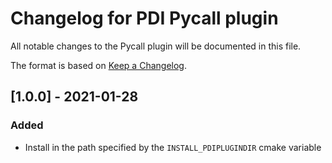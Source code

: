 # Changelog for PDI Pycall plugin
All notable changes to the Pycall plugin will be documented in this file.

The format is based on [Keep a Changelog](https://keepachangelog.com/en/1.0.0/).


## [1.0.0] - 2021-01-28

### Added
* Install in the path specified by the `INSTALL_PDIPLUGINDIR` cmake variable
